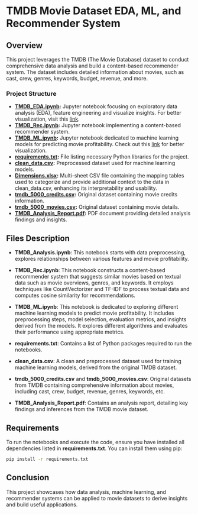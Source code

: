 # TMDB Movie Dataset EDA, ML, and Recommender System

## Overview

This project leverages the TMDB (The Movie Database) dataset to conduct comprehensive data analysis and build a content-based recommender system. The dataset includes detailed information about movies, such as cast, crew, genres, keywords, budget, revenue, and more.

### Project Structure

- **[TMDB_EDA.ipynb](TMDB_EDA.ipynb):** Jupyter notebook focusing on exploratory data analysis (EDA), feature engineering and visualize insights. For better visualization, visit this [link](https://nbviewer.org/github/MohammadReza-Ghotbizadeh/TMDB_Dataset_Analysis/blob/main/TMDB_EDA.ipynb).
- **[TMDB_Rec.ipynb](TMDB_Rec.ipynb):** Jupyter notebook implementing a content-based recommender system.
- **[TMDB_ML.ipynb](TMDB_ML.ipynb):** Jupyter notebook dedicated to machine learning models for predicting movie profitability. Check out this [link](https://nbviewer.org/github/MohammadReza-Ghotbizadeh/TMDB_Dataset_Analysis/blob/main/TMDB_ML.ipynb) for better visualization.
- **[requirements.txt](requirements.txt):** File listing necessary Python libraries for the project.
- **[clean_data.csv](clean_data.csv):** Preprocessed dataset used for machine learning models.
- **[Dimensions.xlsx](Dimensions.xlsx):** Multi-sheet CSV file containing the mapping tables used to categorize and provide additional context to the data in clean_data.csv, enhancing its interpretability and usability.
- **[tmdb_5000_credits.csv](tmdb_5000_credits.csv):** Original dataset containing movie credits information.
- **[tmdb_5000_movies.csv](tmdb_5000_movies.csv):** Original dataset containing movie details.
- **[TMDB_Analysis_Report.pdf](TMDB_Analysis_Report.pdf):** PDF document providing detailed analysis findings and insights.

## Files Description

- **TMDB_Analysis.ipynb**: This notebook starts with data preprocessing, explores relationships between various features and movie profitability.

- **TMDB_Rec.ipynb**: This notebook constructs a content-based recommender system that suggests similar movies based on textual data such as movie overviews, genres, and keywords. It employs techniques like CountVectorizer and TF-IDF to process textual data and computes cosine similarity for recommendations.

- **TMDB_ML.ipynb**: This notebook is dedicated to exploring different machine learning models to predict movie profitability. It includes preprocessing steps, model selection, evaluation metrics, and insights derived from the models. It explores different algorithms and evaluates their performance using appropriate metrics.

- **requirements.txt**: Contains a list of Python packages required to run the notebooks.

- **clean_data.csv**: A clean and preprocessed dataset used for training machine learning models, derived from the original TMDB dataset.

- **tmdb_5000_credits.csv** and **tmdb_5000_movies.csv**: Original datasets from TMDB containing comprehensive information about movies, including cast, crew, budget, revenue, genres, keywords, etc.

- **TMDB_Analysis_Report.pdf**: Contains an analysis report, detailing key findings and inferences from the TMDB movie dataset.

## Requirements

To run the notebooks and execute the code, ensure you have installed all dependencies listed in **requirements.txt**. You can install them using pip:

```bash
pip install -r requirements.txt
```

## Conclusion

This project showcases how data analysis, machine learning, and recommender systems can be applied to movie datasets to derive insights and build useful applications.
